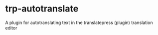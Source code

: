 # trp-autotranslate

A plugin for autotranslating text in the translatepress (plugin) translation editor
